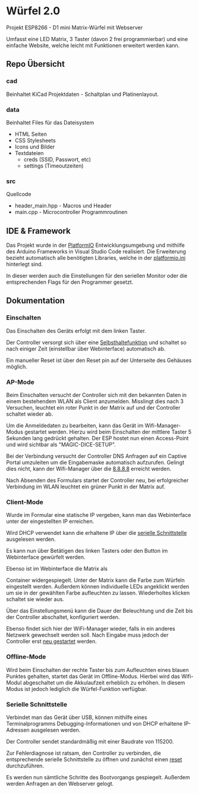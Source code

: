 # Würfel 2.0

Projekt ESP8266 - D1 mini Matrix-Würfel mit Webserver

Umfasst eine LED Matrix, 3 Taster (davon 2 frei programmierbar) und eine einfache Website, welche leicht mit Funktionen erweitert werden kann.

## Repo Übersicht

### cad

Beinhaltet KiCad Projektdaten - Schaltplan und Platinenlayout.

### data

Beinhaltet Files für das Dateisystem

- HTML Seiten
- CSS Stylesheets
- Icons und Bilder
- Textdateien
  - creds (SSID, Passwort, etc)
  - settings (Timeoutzeiten)

### src

Quellcode

- header_main.hpp - Macros und Header
- main.cpp - Microcontroller Programmroutinen

## IDE & Framework

Das Projekt wurde in der [PlatformIO](https://marketplace.visualstudio.com/items?itemName=platformio.platformio-ide) Entwicklungsumgebung und mithilfe des Arduino Frameworks in Visual Studio Code realisiert. Die Erweiterung bezieht automatisch alle benötigten Libraries, welche in der [platformio.ini](https://github.com/sixteenlines/dice-2/blob/production/platformio.ini) hinterlegt sind.

In dieser werden auch die Einstellungen für den seriellen Monitor oder die entsprechenden Flags für den Programmer gesetzt.

## Dokumentation

### Einschalten

Das Einschalten des Geräts erfolgt mit dem linken Taster.

Der Controller versorgt sich über eine [Selbsthaltefunktion](https://github.com/sixteenlines/dice-2/blob/production/self-retain.jpg?raw=true) und schaltet so nach einiger Zeit (einstellbar über Webinterface) automatisch ab.

Ein manueller Reset ist über den Reset pin auf der Unterseite des Gehäuses möglich.

### AP-Mode

Beim Einschalten versucht der Controller sich mit den bekannten Daten in einem bestehendem WLAN als Client anzumelden. Misslingt dies nach 3 Versuchen, leuchtet ein roter Punkt in der Matrix auf und der Controller schaltet wieder ab.

Um die Anmeldedaten zu bearbeiten, kann das Gerät im Wifi-Manager-Modus gestartet werden. Hierzu wird beim Einschalten der mittlere Taster 5 Sekunden lang gedrückt gehalten. Der ESP hostet nun einen Access-Point und wird sichtbar als "MAGIC-DICE-SETUP".

Bei der Verbindung versucht der Controller DNS Anfragen auf ein Captive Portal umzuleiten um die Eingabemaske automatisch aufzurufen. Gelingt dies nicht, kann der Wifi-Manager über die [8.8.8.8](8.8.8.8) erreicht werden.

Nach Absenden des Formulars startet der Controller neu, bei erfolgreicher Verbindung im WLAN leuchtet ein grüner Punkt in der Matrix auf.

### Client-Mode

Wurde im Formular eine statische IP vergeben, kann man das Webinterface unter der eingestellten IP erreichen.

Wird DHCP verwendet kann die erhaltene IP über die [serielle Schnittstelle](#serielle-schnittstelle) ausgelesen werden.

Es kann nun über Betätigen des linken Tasters oder den Button im Webinterface gewürfelt werden.

Ebenso ist im Webinterface die Matrix als <div> Container widergespiegelt. Unter der Matrix kann die Farbe zum Würfeln eingestellt werden. Außerdem können individuelle LEDs angeklickt werden um sie in der gewählten Farbe aufleuchten zu lassen. Wiederholtes klicken schaltet sie wieder aus.

Über das Einstellungsmenü kann die Dauer der Beleuchtung und die Zeit bis der Controller abschaltet, konfiguriert werden.

Ebenso findet sich hier der WiFi-Manager wieder, falls in ein anderes Netzwerk gewechselt werden soll. Nach Eingabe muss jedoch der Controller erst [neu gestartet](#einschalten) werden.

### Offline-Mode

Wird beim Einschalten der rechte Taster bis zum Aufleuchten eines blauen Punktes gehalten, startet das Gerät im Offline-Modus. Hierbei wird das Wifi-Modul abgeschaltet um die Akkulaufzeit erheblich zu erhöhen. In diesem Modus ist jedoch lediglich die Würfel-Funktion verfügbar.

### Serielle Schnittstelle

Verbindet man das Gerät über USB, können mithilfe eines Terminalprogramms Debugging-Informationen und von DHCP erhaltene IP-Adressen ausgelesen werden.

Der Controller sendet standardmäßig mit einer Baudrate von 115200.

Zur Fehlerdiagnose ist ratsam, den Controller zu verbinden, die entsprechende serielle Schnittstelle zu öffnen und zunächst einen [reset](#einschalten) durchzuführen.

Es werden nun sämtliche Schritte des Bootvorgangs gespiegelt. Außerdem werden Anfragen an den Webserver gelogt.
